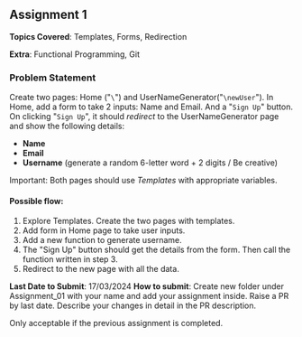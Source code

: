 ## Assignment 1

**Topics Covered**: Templates, Forms, Redirection

**Extra**: Functional Programming, Git

### Problem Statement

Create two pages: Home ("`\`") and UserNameGenerator("`\newUser`").
In Home, add a form to take 2 inputs: Name and Email. And a "`Sign Up`" button.
On clicking "`Sign Up`", it should *redirect* to the UserNameGenerator page and show the following details:
- **Name**
- **Email**
- **Username** (generate a random 6-letter word + 2 digits / Be creative)

Important: Both pages should use *Templates* with appropriate variables.

#### Possible flow:
1. Explore Templates. Create the two pages with templates.
2. Add form in Home page to take user inputs.
3. Add a new function to generate username.
4. The "Sign Up" button should get the details from the form. Then call the function written in step 3.
5. Redirect to the new page with all the data.

**Last Date to Submit**: 17/03/2024
**How to submit**: Create new folder under Assignment_01 with your name and add your assignment inside. Raise a PR by last date. Describe your changes in detail in the PR description.

Only acceptable if the previous assignment is completed.
